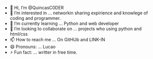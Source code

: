 - 👋 Hi, I’m @QuincasC0DER
- 👀 I’m interested in ... networkin sharing expirience and knowlege of coding and programmer.
- 🌱 I’m currently learning ... Python and web developer
- 💞️ I’m looking to collaborate on ... projects who using python and html/css
- 📫 How to reach me ... On GitHUb and LINK-IN
- 😄 Pronouns: ... Lucao 
- ⚡ Fun fact: ... writter in free time.

<!---
QuincasC0DER/QuincasC0DER is a ✨ special ✨ repository because its `README.md` (this file) appears on your GitHub profile.
You can click the Preview link to take a look at your changes.
--->
